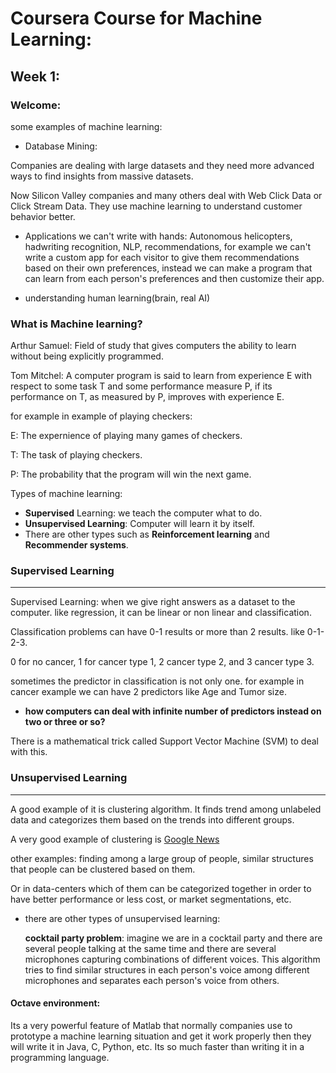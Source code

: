 # Coursera Course for Machine Learning:


## Week 1:

### Welcome:
some examples of machine learning:

* Database Mining:

Companies are dealing with large datasets and they need more advanced ways to find insights from massive datasets. 


Now Silicon Valley companies and many others deal with Web Click Data or Click Stream Data. They use machine learning to understand customer behavior better.

* Applications we can't write with hands:
Autonomous helicopters, hadwriting recognition, NLP, recommendations, for example we can't write a custom app for each visitor to give them recommendations based on their own preferences, instead we can make a program that can learn from each person's preferences and then customize their app.

* understanding human learning(brain, real AI)

### What is Machine learning?

Arthur Samuel: Field of study that gives computers the ability to learn without being explicitly programmed.

Tom Mitchel: A computer program is said to learn from experience E with respect to some task T and some performance measure P, if its performance on T, as measured by P, improves with experience E.

for example in example of playing checkers:

E: The expernience of playing many games of checkers.

T: The task of playing checkers.

P: The probability that the program will win the next game.

Types of machine learning:

* __Supervised__ Learning: we teach the computer what to do.
* __Unsupervised Learning__: Computer will learn it by itself.
* There are other types such as __Reinforcement learning__ and __Recommender systems__.
### Supervised Learning
---
Supervised Learning: when we give right answers as a dataset to the computer. like regression, it can be linear or non linear and classification. 

Classification problems can have 0-1 results or more than 2 results. like 0-1-2-3. 

0 for no cancer, 1 for cancer type 1, 2 cancer type 2, and 3 cancer type 3.

sometimes the predictor in classification is not only one. for example in cancer example we can have 2 predictors like Age and Tumor size.

* __how computers can deal with infinite number of predictors instead on two or three or so?__

There is a mathematical trick called Support Vector Machine (SVM) to deal with this.

### Unsupervised Learning
---

A good example of it is clustering algorithm. It finds trend among unlabeled data and categorizes them based on the trends into different groups.

A very good example of clustering is [Google News](https://news-google.com)

other examples: finding among a large group of people, similar structures that people can be clustered based on them.

Or in data-centers which of them can be categorized together in order to have better performance or less cost, or market segmentations, etc.

* there are other types of unsupervised learning:

	__cocktail party problem__: imagine we are in a cocktail party and there are several people talking at the same time and there are several microphones capturing combinations of different voices. This algorithm tries to find similar structures in each person's voice among different microphones and separates each person's voice from others.
    
#### Octave environment: 

Its a very powerful feature of Matlab that normally companies use to prototype a machine learning situation and get it work properly then they will write it in Java, C, Python, etc. Its so much faster than writing it in a programming language.
